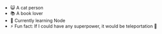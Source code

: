 

<!-- **fs98/fs98** is a ✨ _special_ ✨ repository because its `README.md` (this file) appears on your GitHub profile. -->

<!-- Here are some ideas to get you started: -->

- 😺 A cat person
- 📚 A book lover
- 🌱 Currently learning Node
- ⚡ Fun fact: If I could have any superpower, it would be teleportation 🦸‍
